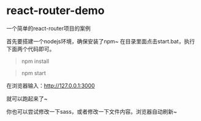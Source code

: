 # react-router-demo
一个简单的react-router项目的案例

 首先要搭建一个nodejs环境，确保安装了npm~
 在目录里面点击start.bat，执行下面两个代码即可。
 
> npm install  

> npm start



在浏览器输入：http://127.0.0.1:3000 

就可以跑起来了~

你也可以尝试修改一下sass，或者修改一下文件内容。浏览器自动刷新~
